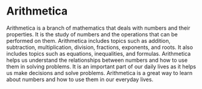 # Arithmetica

Arithmetica is a branch of mathematics that deals with numbers and their properties. It is the study of numbers and the operations that can be performed on them. Arithmetica includes topics such as addition, subtraction, multiplication, division, fractions, exponents, and roots. It also includes topics such as equations, inequalities, and formulas. Arithmetica helps us understand the relationships between numbers and how to use them in solving problems. It is an important part of our daily lives as it helps us make decisions and solve problems. Arithmetica is a great way to learn about numbers and how to use them in our everyday lives.
